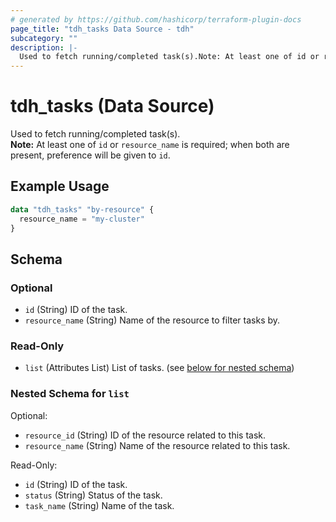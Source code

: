 ```yaml
---
# generated by https://github.com/hashicorp/terraform-plugin-docs
page_title: "tdh_tasks Data Source - tdh"
subcategory: ""
description: |-
  Used to fetch running/completed task(s).Note: At least one of id or resource_name is required; when both are present, preference will be given to id.
---
```


# tdh_tasks (Data Source)

Used to fetch running/completed task(s).<br>**Note:** At least one of `id` or `resource_name` is required; when both are present, preference will be given to `id`.

## Example Usage

```terraform
data "tdh_tasks" "by-resource" {
  resource_name = "my-cluster"
}
```

<!-- schema generated by tfplugindocs -->
## Schema

### Optional

- `id` (String) ID of the task.
- `resource_name` (String) Name of the resource to filter tasks by.

### Read-Only

- `list` (Attributes List) List of tasks. (see [below for nested schema](#nestedatt--list))

<a id="nestedatt--list"></a>
### Nested Schema for `list`

Optional:

- `resource_id` (String) ID of the resource related to this task.
- `resource_name` (String) Name of the resource related to this task.

Read-Only:

- `id` (String) ID of the task.
- `status` (String) Status of the task.
- `task_name` (String) Name of the task.


